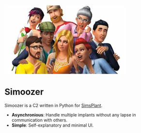 ![Sims](res/sims.jpg)

# Simoozer

Simoozer is a C2 written in Python for [SimsPlant](https://github.com/allpurposebucket/SimsPlant).

- __Asynchronious__: Handle multiple implants without any lapse in communication with others. 
- __Simple__: Self-explanatory and minimal UI.